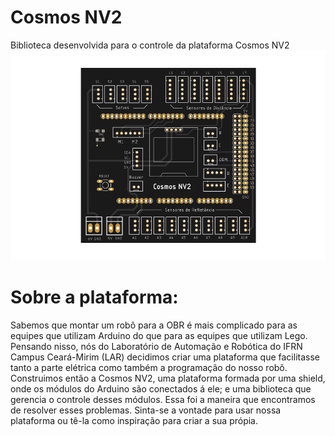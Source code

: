 # Cosmos NV2
Biblioteca desenvolvida para o controle da plataforma Cosmos NV2
![](assets/board.png)

# Sobre a plataforma:
Sabemos que montar um robô para a OBR é mais complicado para as equipes que utilizam Arduino do que para as equipes que utilizam Lego.
Pensando nisso, nós do Laboratório de Automação e Robótica do IFRN Campus Ceará-Mirim (LAR) decidimos criar uma plataforma que facilitasse tanto a parte elétrica como também a programação do nosso robô. Construimos então a Cosmos NV2, uma plataforma formada por uma shield, onde os módulos do Arduino são conectados á ele; e uma biblioteca que gerencia o controle desses módulos. Essa foi a maneira que encontramos de resolver esses problemas. Sinta-se a vontade para usar nossa plataforma ou tê-la como inspiração para criar a sua própia.
